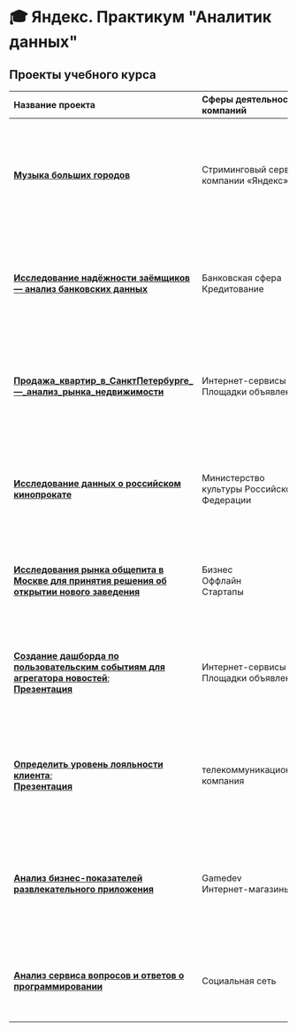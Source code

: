 # :mortar_board: Яндекс. Практикум "Аналитик данных"
## Проекты учебного курса
| Название проекта | Сферы деятельности компаний | Направление деятельности | Навыки и инструменты | Задачи проекта | 
| :-------------------- | :-------------------- | :-------------------- | :-------------------- | :-------------------- |
| [**Музыка больших городов**](https://github.com/AnatolyKuzmin/Data_Analyst_Yandex/tree/main/Музыка%20больших%20городов) | Стриминговый сервис компании «Яндекс» | Data Analyst <br>Продуктовый аналитик | -Pandas <br>-Python <br>-Предобработка данных | Активность пользователей в Москве и Петербурге. Какие жанры слушают пользователи в зависимости от города. В Москве чаще слушают поп-музыку, в Петербурге — русский рэп |
| [**Исследование надёжности заёмщиков — анализ банковских данных**](https://github.com/AnatolyKuzmin/Data_Analyst_Yandex/tree/main/Исследование_надёжности_заёмщиков_анализ_банковских_данных) | Банковская сфера<br>Кредитование | Data Analyst<br>Финансовый аналитик | -Pandas<br>-PyMystem3<br>-Python<br>-лемматизация<br>-предобработка данных | На основе статистики о платёжеспособности клиентов исследовать влияет ли семейное положение и количество детей клиента на факт возврата кредита в срок | 
| [**Продажа_квартир_в_СанктПетербурге_—_анализ_рынка_недвижимости**](https://github.com/AnatolyKuzmin/Data_Analyst_Yandex/tree/main/Продажа_квартир_в_СанктПетербурге_—_анализ_рынка_недвижимости) | Интернет-сервисы<br>Площадки объявлений | Data Analyst<br>Fraud-аналитик<br>Маркетинг-аналитик | -Matplotlib<br>-Pandas<br>-Python<br>-визуализация данных<br>-исследовательский анализ данных<br>-предобработка данных | Используя данные сервиса Яндекс.Недвижимость, определить рыночную стоимость объектов недвижимости и типичные параметры квартир | 
| [**Исследование данных о российском кинопрокате**](https://github.com/AnatolyKuzmin/Data_Analyst_Yandex/tree/main/Исследование_данных_о_российском_кинопрокате) | Министерство культуры Российской Федерации | Data Analyst | -Pandas <br>-Python <br>-Предобработка данных | Нужно изучить рынок российского кинопроката и выявить текущие тренды. Уделите внимание фильмам, которые получили государственную поддержку | 
| [**Исследования рынка общепита в Москве для принятия решения об открытии нового заведения**](https://github.com/AnatolyKuzmin/Data_Analyst_Yandex/tree/main/Рынок_заведений_общественного_питания_Москвы) | Бизнес<br>Оффлайн<br>Стартапы | Data Analyst<br>Аналитик универсал<br>Маркетинг-аналитик | -Pandas<br>-Plotly<br>-Python<br>-Seaborn<br>-визуализация данных<br>-PowerPoint | Исследование рынка общественного питания на основе открытых данных, подготовка презентации для инвесторов | 
| [**Создание дашборда по пользовательским событиям для агрегатора новостей**](https://github.com/AnatolyKuzmin/Data_Analyst_Yandex/blob/main/Создание%20дашборда%20по%20пользовательским%20событиям%20для%20агрегатора.ipynb);<br>[**Презентация**](https://github.com/AnatolyKuzmin/Data_Analyst_Yandex/blob/main/Создание%20дашборда%20по%20пользовательским%20событиям%20для%20агрегатора.pdf) | Интернет-сервисы<br>Площадки объявлений | Маркетинг-аналитик<br>Data Analyst<br>Аналитик (универсал)<br>BI-аналитик | -Python<br>-SQLAlchemy<br>-PostgreSQL<br>-dash<br>-Tableau<br>-продуктовые метрики<br>-построение дашбордов | Используя данные Яндекс.Дзена построить дашборд с метриками взаимодействия пользователей с карточками статей | 
| [**Определить уровень лояльности клиента**](https://github.com/AnatolyKuzmin/Data_Analyst_Yandex/blob/main/Определить%20уровень%20лояльности%20клиента.ipynb);<br>[**Презентация**](https://github.com/AnatolyKuzmin/Data_Analyst_Yandex/blob/main/Определить%20уровень%20лояльности%20клиента.pdf) | телекоммуникационная компания | Маркетинг-аналитик<br>Data Analyst<br>Аналитик (универсал)<br>BI-аналитик | -Python<br>-SQLAlchemy<br>-PostgreSQL<br>-dash<br>-Tableau<br>-продуктовые метрики<br>-построение дашбордов | Определить текущий уровень потребительской лояльности, или NPS (от англ. Net Promoter Score), среди клиентов из России |
| [**Анализ бизнес-показателей развлекательного приложения**](https://github.com/AnatolyKuzmin/Data_Analyst_Yandex/blob/main/Анализ%20бизнес-показателей%20развлекательного%20приложения.ipynb) | Gamedev<br>Интернет-магазины | Маркетинг-аналитик<br>Продуктовый аналитик | -Python<br>-Matplotlib<br>-NumPy<br>-dash<br>-Pandas<br>-исследовательский анализ данных<br>-описательная статистика | Несмотря на огромные вложения в рекламу, последние несколько месяцев компания терпит убытки. Ваша задача — разобраться в причинах и помочь компании выйти в плюс |
| [**Анализ сервиса вопросов и ответов о программировании**](https://github.com/AnatolyKuzmin/Data_Analyst_Yandex/blob/main/Анализ%20сервиса%20вопросов%20и%20ответов%20о%20программировании.ipynb) | Социальная сеть | Маркетинг-аналитик<br>Продуктовый аналитик | -Python<br>-SQLAlchemy<br>-PostgreSQL<br>-исследовательский анализ данных<br>-описательная статистика | Небольшой проект по анализу сервиса вопросов и ответов о программировании |

